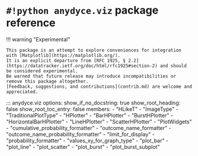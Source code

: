 <!---
  Copyright and other protections apply. Please see the accompanying LICENSE file for
  rights and restrictions governing use of this software. All rights not expressly
  waived or licensed are reserved. If that file is missing or appears to be modified
  from its original, then please contact the author before viewing or using this
  software in any capacity.

  !!!!!!!!!!!!!!!!!!!!!!!!!!!!!!!!!!!!!!!!!!!!!!!!!!!!!!!!!!!!!!!!!!!!
  !!!!!!!!!!!!!!! IMPORTANT: READ THIS BEFORE EDITING! !!!!!!!!!!!!!!!
  !!!!!!!!!!!!!!!!!!!!!!!!!!!!!!!!!!!!!!!!!!!!!!!!!!!!!!!!!!!!!!!!!!!!
  Please keep each sentence on its own unwrapped line.
  It looks like crap in a text editor, but it has no effect on rendering, and it allows much more useful diffs.
  Thank you!
-->

# ``#!python anydyce.viz`` package reference

!!! warning "Experimental"

    This package is an attempt to explore conveniences for integration with [Matplotlib](https://matplotlib.org/).
    It is an explicit departure from [RFC 1925, § 2.2](https://datatracker.ietf.org/doc/html/rfc1925#section-2) and should be considered experimental.
    Be warned that future release may introduce incompatibilities or remove this package altogether.
    [Feedback, suggestions, and contributions](contrib.md) are welcome and appreciated.

::: anydyce.viz
    options:
      show_if_no_docstring: true
      show_root_heading: false
      show_root_toc_entry: false
      members:
        - "HLikeT"
        - "ImageType"
        - "TraditionalPlotType"
        - "HPlotter"
        - "BarHPlotter"
        - "BurstHPlotter"
        - "HorizontalBarHPlotter"
        - "LineHPlotter"
        - "ScatterHPlotter"
        - "PlotWidgets"
        - "cumulative_probability_formatter"
        - "outcome_name_formatter"
        - "outcome_name_probability_formatter"
        - "limit_for_display"
        - "probability_formatter"
        - "values_xy_for_graph_type"
        - "plot_bar"
        - "plot_line"
        - "plot_scatter"
        - "plot_burst"
        - "plot_burst_subplot"

